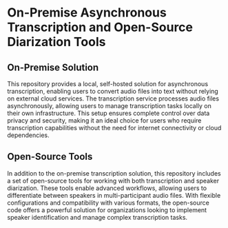 # On-Premise Asynchronous Transcription and Open-Source Diarization Tools

## On-Premise Solution
This repository provides a local, self-hosted solution for asynchronous transcription, enabling users to convert audio files into text without relying on external cloud services. The transcription service processes audio files asynchronously, allowing users to manage transcription tasks locally on their own infrastructure. This setup ensures complete control over data privacy and security, making it an ideal choice for users who require transcription capabilities without the need for internet connectivity or cloud dependencies.

## Open-Source Tools
In addition to the on-premise transcription solution, this repository includes a set of open-source tools for working with both transcription and speaker diarization. These tools enable advanced workflows, allowing users to differentiate between speakers in multi-participant audio files. With flexible configurations and compatibility with various formats, the open-source code offers a powerful solution for organizations looking to implement speaker identification and manage complex transcription tasks.